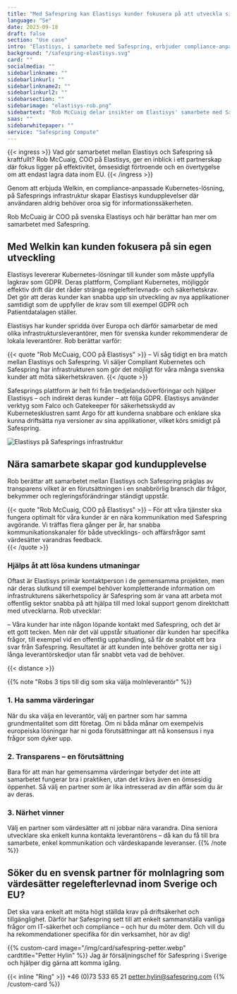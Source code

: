```yaml
---
title: "Med Safespring kan Elastisys kunder fokusera på att utveckla sina digitala tjänster"
language: "Se"
date: 2023-09-18
draft: false
section: "Use case"
intro: "Elastisys, i samarbete med Safespring, erbjuder compliance-anpassade Kubernetes-lösningar. COO Rob McCuaig belyser vikten av partnerskap och databehandling inom EU."
background: "/safespring-elastisys.svg"
card: ""
socialmedia: ""
sidebarlinkname: ""
sidebarlinkurl: ""
sidebarlinkname2: ""
sidebarlinkurl2: ""
sidebarsection: ""
sidebarimage: "elastisys-rob.png"
sidebartext: "Rob McCuaig delar insikter om Elastisys' samarbete med Safespring och vikten av databehandling inom EU."
saas: ""
sidebarwhitepaper: ""
service: "Safespring Compute"
---
```


{{< ingress >}}
Vad gör samarbetet mellan Elastisys och Safespring så kraftfullt? Rob McCuaig, COO på Elastisys, ger en inblick i ett partnerskap där fokus ligger på effektivitet, ömsesidigt förtroende och en övertygelse om att endast lagra data inom EU.
{{< /ingress >}}

Genom att erbjuda Welkin, en compliance-anpassade Kubernetes-lösning, på Safesprings infrastruktur skapar Elastisys kundupplevelser där användaren aldrig behöver oroa sig för informationssäkerheten.

Rob McCuaig är COO på svenska Elastisys och här berättar han mer om samarbetet med Safespring.

## Med Welkin kan kunden fokusera på sin egen utveckling

Elastisys levererar Kubernetes-lösningar till kunder som måste uppfylla lagkrav som GDPR. Deras plattform, Compliant Kubernetes, möjliggör effektiv drift där det råder stränga regelefterlevnads- och säkerhetskrav. Det gör att deras kunder kan snabba upp sin utveckling av nya applikationer samtidigt som de uppfyller de krav som till exempel GDPR och Patientdatalagen ställer.

Elastisys har kunder spridda över Europa och därför samarbetar de med olika infrastruktursleverantörer, men för svenska kunder rekommenderar de lokala leverantörer. Rob berättar varför:

{{< quote "Rob McCuaig, COO på Elastisys" >}}
– Vi såg tidigt en bra match mellan Elastisys och Safespring. Vi säljer Compliant Kubernetes och Safespring har infrastrukturen som gör det möjligt för våra många svenska kunder att möta säkerhetskraven.
{{< /quote >}}

Safesprings plattform är helt fri från tredjelandsöverföringar och hjälper Elastisys – och indirekt deras kunder – att följa GDPR. Elastisys använder verktyg som Falco och Gatekeeper för säkerhetsskydd av Kubernetesklustren samt Argo för att kunderna snabbare och enklare ska kunna driftsätta nya versioner av sina applikationer, vilket körs smidigt på Safespring.

![Elastisys på Safesprings infrastruktur](/img/saas/elastisys-safespring-compliant-kubernetes-pyramid.svg)

## Nära samarbete skapar god kundupplevelse

Rob berättar att samarbetet mellan Elastisys och Safespring präglas av transparens vilket är en förutsättningen i en snabbrörlig bransch där frågor, bekymmer och regleringsförändringar ständigt uppstår.

{{< quote "Rob McCuaig, COO på Elastisys" >}}
– För att våra tjänster ska fungera optimalt för våra kunder är en nära kommunikation med Safespring avgörande. Vi träffas flera gånger per år, har snabba kommunikationskanaler för både utvecklings- och affärsfrågor samt värdesätter varandras feedback.  
{{< /quote >}}

### Hjälps åt att lösa kundens utmaningar

Oftast är Elastisys primär kontaktperson i de gemensamma projekten, men när deras slutkund till exempel behöver kompletterande information om infrastrukturens säkerhetspolicy är Safespring som är vana att arbeta mot offentlig sektor snabba på att hjälpa till med lokal support genom direktchatt med utvecklarna. Rob utvecklar:

– Våra kunder har inte någon löpande kontakt med Safespring, och det är ett gott tecken. Men när det väl uppstår situationer där kunden har specifika frågor, till exempel vid en offentlig upphandling, så får de snabbt ett bra svar från Safespring. Resultatet är att kunden inte behöver grotta ner sig i långa leverantörskedjor utan får snabbt veta vad de behöver.

{{< distance >}}

{{% note "Robs 3 tips till dig som ska välja molnleverantör" %}}

### 1. Ha samma värderingar

När du ska välja en leverantör, välj en partner som har samma grundmentalitet som ditt företag. Om ni båda månar om exempelvis europeiska lösningar har ni goda förutsättningar att nå konsensus i nya frågor som dyker upp.

### 2. Transparens – en förutsättning

Bara för att man har gemensamma värderingar betyder det inte att samarbetet fungerar bra i praktiken, utan det krävs även en ömsesidig öppenhet. Så välj en partner som är lika intresserad av din affär som du är av deras.

### 3. Närhet vinner

Välj en partner som värdesätter att ni jobbar nära varandra. Dina seniora utvecklare ska enkelt kunna kontakta leverantörens – då kan du få till bra samarbete, enkel kommunikation och värdeskapande leveranser.
{{% /note %}}

## Söker du en svensk partner för molnlagring som värdesätter regelefterlevnad inom Sverige och EU?

Det ska vara enkelt att möta högt ställda krav på driftsäkerhet och tillgänglighet. Därför har Safespring sett till att enkelt sammanställa vanliga frågor om IT-säkerhet och compliance – och hur du möter dem. Och vill du ha rekommendationer specifika för din verksamhet, hör av dig!

{{% custom-card image="/img/card/safespring-petter.webp" cardtitle="Petter Hylin" %}}
Jag är försäljningschef för Safespring i Sverige och hjälper dig gärna att komma igång.

{{< inline "Ring" >}} +46 (0)73 533 65 21
petter.hylin@safespring.com
{{% /custom-card %}}
